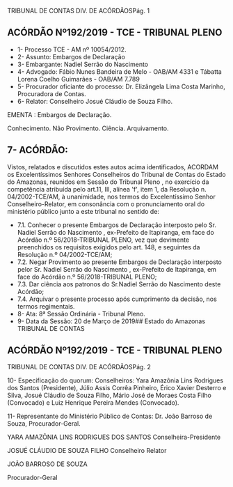 TRIBUNAL DE CONTAS DIV. DE ACÓRDÃOSPág. 1

## ACÓRDÃO Nº192/2019 - TCE - TRIBUNAL PLENO

- 1- Processo TCE - AM nº 10054/2012.
- 2- Assunto: Embargos de Declaração
- 3- Embargante: Nadiel Serrão do Nascimento
- 4- Advogado: Fábio Nunes Bandeira de Melo - OAB/AM 4331 e Tábatta Lorena Coelho Guimarães - OAB/AM 7.789
- 5- Procurador oficiante do processo: Dr. Elizângela Lima Costa Marinho, Procuradora de Contas.
- 6- Relator: Conselheiro Josué Cláudio de Souza Filho.

EMENTA : Embargos de Declaração.

Conhecimento. Não Provimento. Ciência. Arquivamento.

## 7- ACÓRDÃO:

Vistos, relatados e discutidos estes autos acima identificados, ACORDAM os Excelentíssimos Senhores Conselheiros do Tribunal de Contas do Estado do Amazonas, reunidos em Sessão do Tribunal Pleno , no exercício da competência atribuída pelo art.11, III,  alínea 'f', item 1, da Resolução n. 04/2002-TCE/AM, à unanimidade, nos termos do Excelentíssimo Senhor Conselheiro-Relator, em consonância com o pronunciamento oral do ministério público junto a este tribunal no sentido de:

- 7.1. Conhecer o  presente  Embargos  de  Declaração  interposto  pelo Sr. Nadiel Serrão do Nascimento ,  ex-Prefeito  de  Itapiranga,  em face do Acórdão n.º 56/2018-TRIBUNAL PLENO, vez que devimente preenchidos  os  requisitos  exigidos  pelo  art.  148, e seguintes  da Resolução n.º 04/2002-TCE/AM;
- 7.2. Negar  Provimento ao  presente  Embargos  de  Declaração  interposto pelor Sr. Nadiel Serrão do Nascimento , ex-Prefeito de Itapiranga, em face do Acórdão n.º 56/2018-TRIBUNAL PLENO;
- 7.3. Dar ciência aos patronos do Sr.Nadiel Serrão do Nascimento deste Acórdão;
- 7.4. Arquivar o presente processo após cumprimento da decisão, nos termos regimentais.
- 8- Ata: 8ª Sessão Ordinária - Tribunal Pleno.
- 9- Data da Sessão: 20 de Março de 2019## Estado do Amazonas TRIBUNAL DE CONTAS

## ACÓRDÃO Nº192/2019 - TCE - TRIBUNAL PLENO

TRIBUNAL DE CONTAS DIV. DE ACÓRDÃOSPág. 2

10-  Especificação do quorum: Conselheiros: Yara Amazônia Lins Rodrigues dos Santos (Presidente), Júlio Assis Corrêa Pinheiro, Érico Xavier Desterro e Silva, Josué Cláudio de Souza Filho, Mário José de Moraes Costa Filho (Convocado) e Luiz Henrique Pereira Mendes (Convocado).

11-  Representante  do  Ministério  Público  de  Contas: Dr. João  Barroso  de  Souza, Procurador-Geral.

YARA AMAZÔNIA LINS RODRIGUES DOS SANTOS Conselheira-Presidente

JOSUÉ CLÁUDIO DE SOUZA FILHO Conselheiro Relator

JOÃO BARROSO DE SOUZA

Procurador-Geral